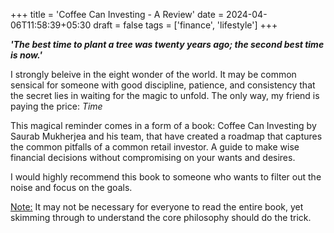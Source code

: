 +++
title = 'Coffee Can Investing - A Review'
date = 2024-04-06T11:58:39+05:30
draft = false
tags = ['finance', 'lifestyle']
+++


**_'The best time to plant a tree was twenty years ago; the second best time is now.'_**

I strongly beleive in the eight wonder of the world. It may be common sensical
for someone with good discipline, patience, and consistency that the secret
lies in waiting for the magic to unfold. The only way, my friend is paying the
price: _Time_  

This magical reminder comes in a form of a book: Coffee Can Investing by Saurab
Mukherjea and his team, that have created a roadmap that captures the common
pitfalls of a common retail investor. A guide to make wise financial decisions
without compromising on your wants and desires. 

I would highly recommend this book to someone who wants to filter out the noise
and focus on the goals. 

<u>Note:</u> It may not be necessary for everyone to read the entire book, yet
skimming through to understand the core philosophy should do the trick.

